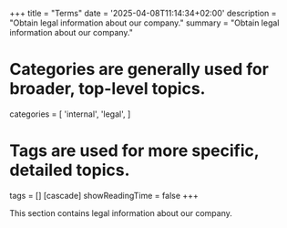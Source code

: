 +++
title = "Terms"
date = '2025-04-08T11:14:34+02:00'
description = "Obtain legal information about our company."
summary = "Obtain legal information about our company."
# Categories are generally used for broader, top-level topics.
categories = [
 'internal',
 'legal',
]
# Tags are used for more specific, detailed topics.
tags = []
[cascade]
showReadingTime = false
+++

This section contains legal information about our company.
